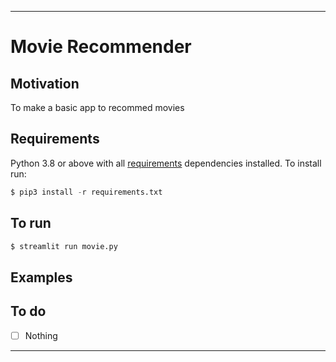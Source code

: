 ---
# Movie Recommender
## Motivation
To make a basic app to recommed movies
## Requirements
Python 3.8 or above with all [requirements](requirements.txt) dependencies installed. To install run:
```python
$ pip3 install -r requirements.txt
```
## To run
```python
$ streamlit run movie.py
```
## Examples


## To do
- [ ] Nothing
----
